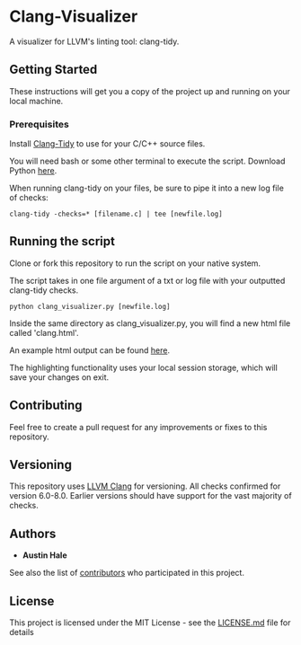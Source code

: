# Clang-Visualizer

A visualizer for LLVM's linting tool: clang-tidy.

## Getting Started

These instructions will get you a copy of the project up and running on your local machine.

### Prerequisites

Install [Clang-Tidy](http://clang.llvm.org/extra/clang-tidy/) to use for your C/C++ source files.

You will need bash or some other terminal to execute the script. Download Python [here](https://www.python.org/downloads/).

When running clang-tidy on your files, be sure to pipe it into a new log file of checks:

```
clang-tidy -checks=* [filename.c] | tee [newfile.log]
```

## Running the script

Clone or fork this repository to run the script on your native system.

The script takes in one file argument of a txt or log file with your outputted clang-tidy checks.

```
python clang_visualizer.py [newfile.log]
```

Inside the same directory as clang_visualizer.py, you will find a new html file called 'clang.html'.

An example html output can be found [here](austinbhale.com/Clang-Visualizer/examples/example.html).

The highlighting functionality uses your local session storage, which will save your changes on exit.

## Contributing

Feel free to create a pull request for any improvements or fixes to this repository.

## Versioning

This repository uses [LLVM Clang](http://clang.llvm.org/extra/clang-tidy/index.html) for versioning. All checks confirmed for version 6.0-8.0. Earlier versions should have support for the vast majority of checks.

## Authors

* **Austin Hale**

See also the list of [contributors](https://github.com/austinbhale/Clang-Visualizer/graphs/contributors) who participated in this project.

## License

This project is licensed under the MIT License - see the [LICENSE.md](LICENSE) file for details
